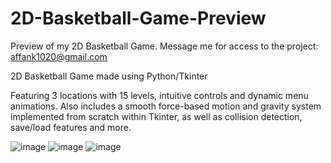 # 2D-Basketball-Game-Preview
Preview of my 2D Basketball Game. Message me for access to the project: affank1020@gmail.com

2D Basketball Game made using Python/Tkinter

Featuring 3 locations with 15 levels, intuitive controls and dynamic menu animations. Also includes a smooth force-based motion and gravity system implemented from scratch within Tkinter, as well as collision detection, save/load features and more.

![image](https://github.com/affank1020/2D-Basketball-Game/assets/58519561/4f237a5d-4ae1-4293-a95d-33969b742e0e)
![image](https://github.com/affank1020/2D-Basketball-Game/assets/58519561/dc7e610c-5add-4a4b-80d3-377928538c25)
![image](https://github.com/affank1020/2D-Basketball-Game/assets/58519561/65a9f5d8-fc0d-4765-adce-4d0dbcbb1fbe)
